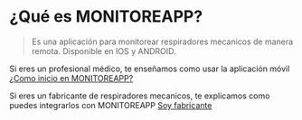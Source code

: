 # ¿Qué es MONITOREAPP?

> Es una aplicación para monitorear respiradores mecanicos de manera remota. Disponible en IOS y ANDROID. 

Si eres un profesional médico, te enseñamos como usar la aplicación móvil 
[¿Como inicio en MONITOREAPP?](/profesional_medico/login.md)

Si eres un fabricante de respiradores mecanicos, te explicamos como puedes integrarlos con MONITOREAPP
[Soy fabricante](/fabricante/panel.md)


